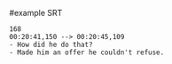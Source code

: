 #example SRT
```srt
168
00:20:41,150 --> 00:20:45,109
- How did he do that?
- Made him an offer he couldn't refuse.
 ```